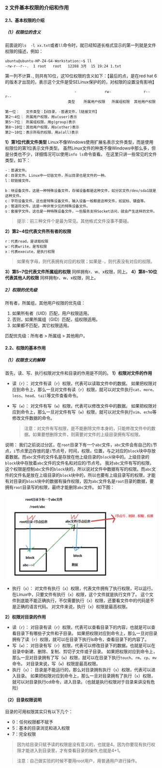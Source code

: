 ### 2 文件基本权限的介绍和作用

#### 2.1、基本权限的介绍

##### （1）权限位的含义

前面说的`ls  -l xx.txt`或者`ll`命令时，就已经知道长格式显示的第一列就是文件权限的描述，例如：

```
ubuntu@ubuntu-HP-Z4-G4-Workstation:~$ ll
-rw-r--r--.  1 root   root   12288 3月  15 19:24 1.txt
```

第一列不计算`.`, 则共有10位，这10位权限的含义如下：【最后的点，是在red hat 6 的版本才出现的，表示这个文件是受SELinux保护的的，对权限的设置没有影响】

```
								-   		  rw-  				r--  				r--
							 类型    所属用户权限   所属组权限  其他用户权限
							 
第一位：   文件类型：【d目录，-普通文件，l链接文件】
第2～4位： 所属用户权限，用u(user)表示
第5～7位： 所属组权限，用g(group)表示
第8～10位：其他用户权限，用o(other)表示
第2～10位：表示所有的权限，用a(all)表示
```

**1）第1位代表文件类型**
Linux不像Windows使用扩展名表示文件类型，而是使用权限位的第1位表示文件类型。
虽然Linux文件的种类不像Windows中那么多，但是分类也不少，详细情况可以使用`info ls`命令查看。
在这里只讲一些常见的文件类型，如下：

```
-：普通文件。
d：目录文件。Linux中一切皆文件，所以目录也是文件的一种。
l：软链接文件。

b：块设备文件。这是一种特殊设备文件，存储设备都是这种文件，如分区文件/dev/sda1就是这种文件。
c：字符设备文件。这也是特殊设备文件，输入设备一般都是这种文件，如鼠标、键盘等。
p：管道符文件。这是一种非常少见的特殊设备文件。
s：套接字文件。这也是一种特殊设备文件，一些服务支持Socket访问，就会产生这样的文件。
```

> 提示：前三种文件个是最为常见。其他格式文件没事不要碰。

**2）第2~4位代表文件所有者的权限**

```
r：代表read，是读取权限
w：代表write，是写权限
x：代表execute，是执行权限
```

> 如果有字母，则代表拥有对应的权限；如果是`-`，则代表没有对应的权限。

**3）第5~7位代表文件所属组的权限**
同样拥有r、w、x权限，同上。
**4）第8~10位代表其他人的权限**
同样拥有r、w、x权限，同上。

##### 2）权限的优先级

所有者，所属组，其他用户权限的优先级：

1. 如果所有者（UID）匹配，用户权限适用。
2. 否则，如果所属组（GID）匹配，组权限适用。
3. 如果都不匹配，其它权限适用。

匹配优先级：所有者  > 所属组 > 其他用户。

#### 2.2、权限的基本作用

##### （1）权限含义的解释

首先，读、写、执行权限对文件和目录的作用是不同的。
**1）权限对文件的作用**

* 读（`r`）：
  对文件有读（`r`）权限，代表可以读取文件中的数据。
  如果把权限对应到命令上，那么一旦对文件有读（`r`）权限，就可以对文件执行`cat`、`more`、`less`、`head`、`tail`等文件查看命令。

* 写（`w`）：
  对文件有写（`w`）权限，代表可以修改文件中的数据。
  如果把权限对应到命令上，那么一旦对文件有写（`w`）权限，就可以对文件执行`vim`、`echo`等修改文件数据的命令。

  > 注意：对文件有写权限，是不能删除文件本身的，只能修改文件中的数据。如果要想删除文件，则需要对文件的上级目录拥有写权限。

说明：
我们之前说过分区，在`root`目录下有一个`abc`文件，`abc`文件会有自己的`i`节点，`i`节点里边存放的是`i`节点号，时间，权限，位置，与之对应的`block`块中存放着数据。而`abc`文件的文件名是存放在他上级目录的`block`块中的。上级目录的`block`块中存放着`abc`文件的文件名和对应的i节点号。
我对`abc`文件有写的权限，这个权限是控制`abc`文件的`block`块的，所以说对文件中数据有写的权限。而`abc`文件的文件名是放在上级目录的`block`块中的，所以也要有上级目录写的权限，才能有对目录的`block`块中的数据有操作权限，因为`abc`文件名是`root`目录的数据，要拥有`root`目录写的权限，最终才能删除`abc`文件。
如下图：

<img src="02 文件基本权限的介绍和作用.assets/image-20220318160656733.png" alt="image-20220318160656733" style="zoom:50%;" />

* 执行（`x`）：
  对文件有执行（`x`）权限，代表文件拥有了执行权限，可以运行。
  在Linux中，只要文件有执行（`x`）权限，这个文件就是执行文件了。
  这个文件到底能不能正确执行，不仅需要执行（`x`）权限，还要看文件中的代码是不是正确的语言代码。
  对文件来说，执行（`x`）权限是最高权限。

**2）权限对目录的作用**

* 读（`r`）：
  对目录有读（`r`）权限，代表可以查看目录下的内容，也就是可以查看目录下有哪些子文件和子目录。
  如果把权限对应到命令上，那么一旦对目录拥有了读（`r`）权限，就可以在目录下执行ls命令，查看目录下的内容了。
* 写（`w`）：
  对目录有写（`r`）权限，代表可以修改目录下的数据，也就是可以在目录中新建、删除、复制、剪切子文件或子目录。
  如果把权限对应到命令上，那么一旦对目录拥有了写（`w`）权限，就可以在目录下执行`touch`、`rm`、`cp`、`mv`命令。
  对目录来说，写（`w`）权限是最高权限。
* 执行（`x`）：
  目录是不能运行的，那么对目录拥有执行（`x`）权限，代表可以进入目录。
  如果把权限对应到命令上，那么一旦对目录拥有了执行（`x`）权限，就可以对目录执行cd命令，进入目录。（也就是执行权限对于目录来讲没有危险）

#### （2）目录权限说明

目录的可用权限其实只有以下几个：

* 0：任何权限都不赋予
* 5：基本的目录浏览和进入权限
* 7：完全权限

> 因为给目录只赋予读的权限是没有意义的，也就是4。因为你要现有执行权限才能进入到目录里，才有查看目录的操作,也就是4+1。

> 注意：自己做实验的时候不要用root用户，用普通用户进行操作。





